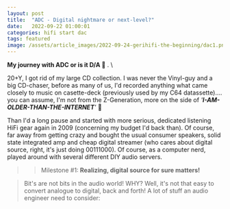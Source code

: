 ```yaml
---
layout: post
title:  "ADC - Digital nightmare or next-level?"
date:   2022-09-22 01:00:01
categories: hifi start dac
tags: featured
image: /assets/article_images/2022-09-24-gerihifi-the-beginning/dac1.png
---
```


**My journey with ADC or is it D/A :thinking:** . \

20+Y, I got rid of my large CD collection. I was never the Vinyl-guy and a big CD-chaser, before as many of us, I'd recorded anything what came closely to music on casette-deck (previously used by my C64 datassette).... you can assume, I'm not from the Z-Generation, more on the side of _'**I-AM-OLDER-THAN-THE-INTERNET**'_ :speak_no_evil:

Than I'd a long pause and started with more serious, dedicated listening HiFi gear again in 2009 (concerning my budget I'd back than). Of course, far away from getting crazy and bought the usual consumer speakers, solid state integrated amp and cheap digital streamer (who cares about digital source, right, it's just doing 00111000). Of course, as a computer nerd, played around with several different DIY audio servers.

>>Milestone #1: **Realizing, digital source for sure matters!**

>Bit's are not bits in the audio world! WHY? Well, it's not that easy to convert analogue to digital, back and forth! A lot of stuff an audio engineer need to consider:
